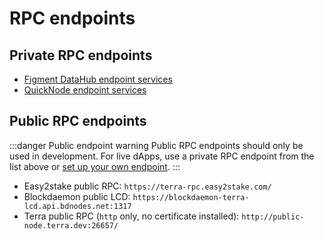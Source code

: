# RPC endpoints

## Private RPC endpoints

- [Figment DataHub endpoint services](https://www.figment.io/datahub)
- [QuickNode endpoint services](https://www.quicknode.com/)

## Public RPC endpoints

:::danger Public endpoint warning
Public RPC endpoints should only be used in development. For live dApps, use a private RPC endpoint from the list above or [set up your own endpoint](../../full-node/run-a-full-terra-node/system-config.md).
:::

- Easy2stake public RPC: `https://terra-rpc.easy2stake.com/`
- Blockdaemon public LCD: `https://blockdaemon-terra-lcd.api.bdnodes.net:1317`
- Terra public RPC (`http` only, no certificate installed): `http://public-node.terra.dev:26657/`
